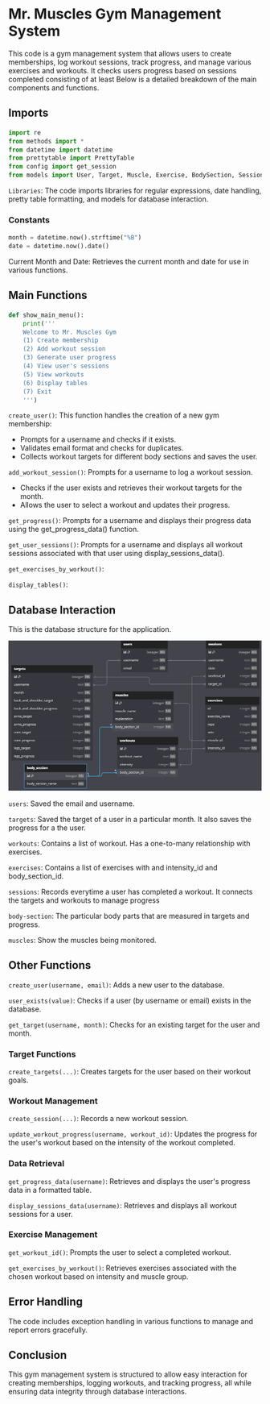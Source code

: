 # Mr. Muscles Gym Management System

This code is a gym management system that allows users to create memberships, log workout sessions, track progress, and manage various exercises and workouts. It checks users progress based on sessions completed consisting of at least Below is a detailed breakdown of the main components and functions.

## Imports

```python
import re
from methods import *
from datetime import datetime
from prettytable import PrettyTable
from config import get_session
from models import User, Target, Muscle, Exercise, BodySection, Session, Workout
```

`Libraries`: The code imports libraries for regular expressions, date handling, pretty table formatting, and models for database interaction.

### Constants

```python
month = datetime.now().strftime("%B")
date = datetime.now().date()
```

Current Month and Date: Retrieves the current month and date for use in various functions.

## Main Functions

```python
def show_main_menu():
    print('''
    Welcome to Mr. Muscles Gym
    (1) Create membership
    (2) Add workout session
    (3) Generate user progress
    (4) View user's sessions
    (5) View workouts
    (6) Display tables
    (7) Exit
    ''')
```

`create_user()`: This function handles the creation of a new gym membership:

- Prompts for a username and checks if it exists.
- Validates email format and checks for duplicates.
- Collects workout targets for different body sections and saves the user.

`add_workout_session()`: Prompts for a username to log a workout session.

- Checks if the user exists and retrieves their workout targets for the month.
- Allows the user to select a workout and updates their progress.

`get_progress()`: Prompts for a username and displays their progress data using the get_progress_data() function.

`get_user_sessions()`: Prompts for a username and displays all workout sessions associated with that user using display_sessions_data().

`get_exercises_by_workout()`:

`display_tables()`:

## Database Interaction

This is the database structure for the application.

![alt text](assets\dbml.png)

`users`: Saved the email and username.

`targets`: Saved the target of a user in a particular month. It also saves the progress for a the user.

`workouts`: Contains a list of workout. Has a one-to-many relationship with exercises.

`exercises`: Contains a list of exercises with and intensity_id and body_section_id.

`sessions`: Records everytime a user has completed a workout. It connects the targets and workouts to manage progress

`body-section`: The particular body parts that are measured in targets and progress.

`muscles`: Show the muscles being monitored.

## Other Functions

`create_user(username, email)`: Adds a new user to the database.

`user_exists(value)`: Checks if a user (by username or email) exists in the database.

`get_target(username, month)`: Checks for an existing target for the user and month.

### Target Functions

`create_targets(...)`: Creates targets for the user based on their workout goals.

### Workout Management

`create_session(...)`: Records a new workout session.

`update_workout_progress(username, workout_id)`: Updates the progress for the user's workout based on the intensity of the workout completed.

### Data Retrieval

`get_progress_data(username)`: Retrieves and displays the user's progress data in a formatted table.

`display_sessions_data(username)`: Retrieves and displays all workout sessions for a user.

### Exercise Management

`get_workout_id()`: Prompts the user to select a completed workout.

`get_exercises_by_workout()`: Retrieves exercises associated with the chosen workout based on intensity and muscle group.

## Error Handling

The code includes exception handling in various functions to manage and report errors gracefully.

## Conclusion

This gym management system is structured to allow easy interaction for creating memberships, logging workouts, and tracking progress, all while ensuring data integrity through database interactions.
